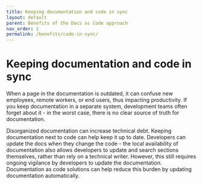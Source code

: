 ```yaml
---
title: Keeping documentation and code in sync
layout: default
parent: Benefits of the Docs as Code approach
nav_order: 1
permalink: /benefits/code-in-sync/
---
```


# Keeping documentation and code in sync

When a page in the documentation is outdated, it can confuse new employees, remote workers, or end users, thus impacting productivity. If you keep documentation in a separate system, development teams often forget about it - in the worst case, there is no clear source of truth for documentation.

Disorganized documentation can increase technical debt. Keeping documentation next to code can help keep it up to date. Developers can update the docs when they change the code - the local availability of documentation also allows developers to update and search sections themselves, rather than rely on a technical writer. However, this still requires ongoing vigilance by developers to update the documentation. Documentation as code solutions can help reduce this burden by updating documentation automatically.
